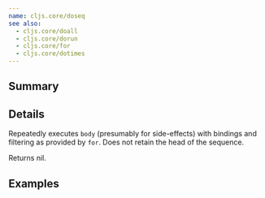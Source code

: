```yaml
---
name: cljs.core/doseq
see also:
  - cljs.core/doall
  - cljs.core/dorun
  - cljs.core/for
  - cljs.core/dotimes
---
```


## Summary

## Details

Repeatedly executes `body` (presumably for side-effects) with bindings and
filtering as provided by `for`. Does not retain the head of the sequence.

Returns nil.

## Examples
